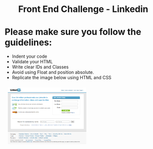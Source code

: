 <h1 align="center">Front End Challenge - Linkedin</h1>
<p  align="center">

# Please make sure you follow the guidelines:

- Indent your code
- Validate your HTML
- Write clear IDs and Classes
- Avoid using Float and position absolute.
- Replicate the image below using HTML and CSS

<img src="./images/challange-image.png" alt="pelus" width="50%" height="50%" align="center" style="margin:10px">
</p>

